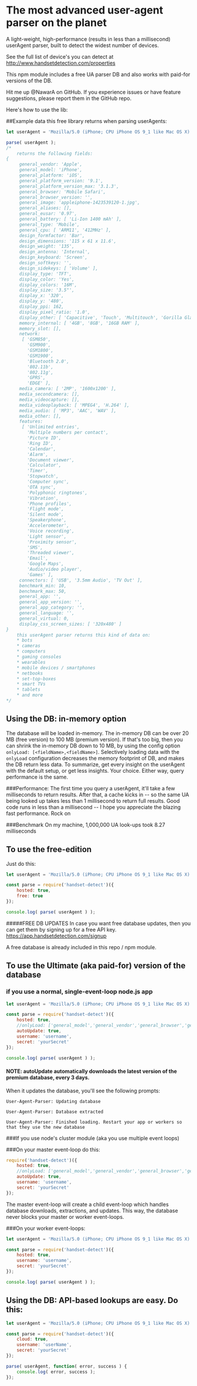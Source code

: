 # The most advanced user-agent parser on the planet

A light-weight, high-performance (results in less than a millisecond) userAgent parser, built to detect the widest number of devices.

See the full list of device's you can detect at http://www.handsetdetection.com/properties

This npm module includes a free UA parser DB and also works with paid-for versions of the DB.

Hit me up @NawarA on GitHub. If you experience issues or have feature suggestions, please report them in the GitHub repo.

Here's how to use the lib:

##Example data this free library returns when parsing userAgents:
```javascript
let userAgent = 'Mozilla/5.0 (iPhone; CPU iPhone OS 9_1 like Mac OS X) AppleWebKit/601.1.46 (KHTML, like Gecko) Version/9.0 Mobile/13B143 Safari/601.1';

parse( userAgent );
/*
    returns the following fields:
{
     general_vendor: 'Apple',
     general_model: 'iPhone',
     general_platform: 'iOS',
     general_platform_version: '9.1',
     general_platform_version_max: '3.1.3',
     general_browser: 'Mobile Safari',
     general_browser_version: '',
     general_image: 'appleiphone-1423539120-1.jpg',
     general_aliases: [],
     general_eusar: '0.97',
     general_battery: [ 'Li-Ion 1400 mAh' ],
     general_type: 'Mobile',
     general_cpu: [ 'ARM11', '412MHz' ],
     design_formfactor: 'Bar',
     design_dimensions: '115 x 61 x 11.6',
     design_weight: '135',
     design_antenna: 'Internal',
     design_keyboard: 'Screen',
     design_softkeys: '',
     design_sidekeys: [ 'Volume' ],
     display_type: 'TFT',
     display_color: 'Yes',
     display_colors: '16M',
     display_size: '3.5"',
     display_x: '320',
     display_y: '480',
     display_ppi: 162,
     display_pixel_ratio: '1.0',
     display_other: [ 'Capacitive', 'Touch', 'Multitouch', 'Gorilla Glass' ],
     memory_internal: [ '4GB', '8GB', '16GB RAM' ],
     memory_slot: [],
     network:
      [ 'GSM850',
        'GSM900',
        'GSM1800',
        'GSM1900',
        'Bluetooth 2.0',
        '802.11b',
        '802.11g',
        'GPRS',
        'EDGE' ],
     media_camera: [ '2MP', '1600x1200' ],
     media_secondcamera: [],
     media_videocapture: [],
     media_videoplayback: [ 'MPEG4', 'H.264' ],
     media_audio: [ 'MP3', 'AAC', 'WAV' ],
     media_other: [],
     features:
      [ 'Unlimited entries',
        'Multiple numbers per contact',
        'Picture ID',
        'Ring ID',
        'Calendar',
        'Alarm',
        'Document viewer',
        'Calculator',
        'Timer',
        'Stopwatch',
        'Computer sync',
        'OTA sync',
        'Polyphonic ringtones',
        'Vibration',
        'Phone profiles',
        'Flight mode',
        'Silent mode',
        'Speakerphone',
        'Accelerometer',
        'Voice recording',
        'Light sensor',
        'Proximity sensor',
        'SMS',
        'Threaded viewer',
        'Email',
        'Google Maps',
        'Audio/video player',
        'Games' ],
     connectors: [ 'USB', '3.5mm Audio', 'TV Out' ],
     benchmark_min: 10,
     benchmark_max: 50,
     general_app: '',
     general_app_version: '',
     general_app_category: '',
     general_language: '',
     general_virtual: 0,
     display_css_screen_sizes: [ '320x480' ]
}
    this userAgent parser returns this kind of data on:
    * bots
    * cameras
    * computers
    * gaming consoles
    * wearables
    * mobile devices / smartphones
    * netbooks
    * set-top-boxes
    * smart TVs
    * tablets
    * and more
*/
```

## Using the DB: in-memory option
The database will be loaded in-memory. The in-memory DB can be over 20 MB (free version) to 100 MB (premium version). If that's too big, then you can shrink the in-memory DB down to 10 MB, by using the config option `onlyLoad: [<fieldName>,<fieldName>]`. Selectively loading data with the `onlyLoad` configuration decreases the memory footprint of DB, and makes the DB return less data. To summarize, get every insight on the userAgent with the default setup, or get less insights. Your choice. Either way, query performance is the same.

###Performance:
The first time you query a userAgent, it'll take a few milliseconds to return results. After that, a cache kicks in -- so the same UA being looked up takes less than 1 millisecond to return full results. Good code runs in less than a millisecond -- I hope you appreciate the blazing fast performance. Rock on

###Benchmark
On my machine, 1,000,000 UA look-ups took 8.27 milliseconds

## To use the free-edition
Just do this:
```javascript
let userAgent = 'Mozilla/5.0 (iPhone; CPU iPhone OS 9_1 like Mac OS X) AppleWebKit/601.1.46 (KHTML, like Gecko) Version/9.0 Mobile/13B143 Safari/601.1';

const parse = require('handset-detect')({
    hosted: true,
    free: true
});

console.log( parse( userAgent ) );
```

#####FREE DB UPDATES
In case you want free database updates, then you can get them by signing up for a free API key. https://app.handsetdetection.com/signup

A free database is already included in this repo / npm module.


## To use the Ultimate (aka paid-for) version of the database

### if you use a normal, single-event-loop node.js app
```javascript
let userAgent = 'Mozilla/5.0 (iPhone; CPU iPhone OS 9_1 like Mac OS X) AppleWebKit/601.1.46 (KHTML, like Gecko) Version/9.0 Mobile/13B143 Safari/601.1';

const parse = require('handset-detect')({
    hosted: true,
    //onlyLoad: ['general_model','general_vendor','general_browser','general_platform'],
    autoUpdate: true,
    username: 'username',
    secret: 'yourSecret'
});

console.log( parse( userAgent ) );
```
#### NOTE: autoUpdate automatically downloads the latest version of the premium database, every 3 days.
When it updates the database, you'll see the following prompts:

`User-Agent-Parser: Updating database`

`User-Agent-Parser: Database extracted`

`User-Agent-Parser: Finished loading. Restart your app or workers so that they use the new database`

###If you use node's cluster module (aka you use multiple event loops)

###On your master event-loop do this:
```javascript
require('handset-detect')({
    hosted: true,
    //onlyLoad: ['general_model','general_vendor','general_browser','general_platform'],
    autoUpdate: true,
    username: 'username',
    secret: 'yourSecret'
});
```
The master event-loop will create a child event-loop which handles database downloads, extractions, and updates. This way, the database never blocks your master or worker event-loops.

###On your worker event-loops:
```javascript
let userAgent = 'Mozilla/5.0 (iPhone; CPU iPhone OS 9_1 like Mac OS X) AppleWebKit/601.1.46 (KHTML, like Gecko) Version/9.0 Mobile/13B143 Safari/601.1';

const parse = require('handset-detect')({
    hosted: true,
    username: 'username',
    secret: 'yourSecret'
});

console.log( parse( userAgent ) );
```

## Using the DB: API-based lookups are easy. Do this:
```javascript
let userAgent = 'Mozilla/5.0 (iPhone; CPU iPhone OS 9_1 like Mac OS X) AppleWebKit/601.1.46 (KHTML, like Gecko) Version/9.0 Mobile/13B143 Safari/601.1';

const parse = require('handset-detect')({
    cloud: true,
    username: 'userName',
    secret: 'yourSecret'
});

parse( userAgent, function( error, success ) {
    console.log( error, success );
});
```